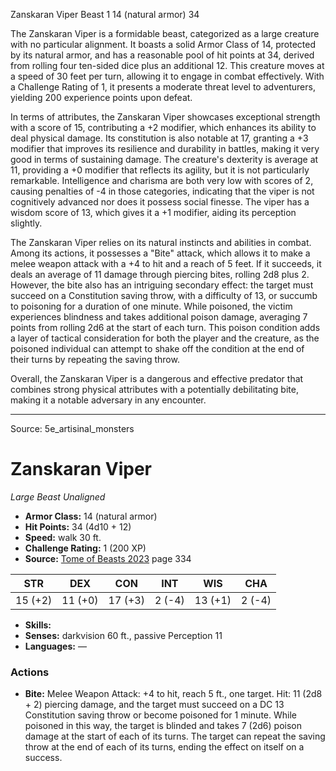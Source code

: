 <MonsterName/>Zanskaran Viper</MonsterName>
<CreatureType/>Beast</CreatureType>
<CR/>1</CR>
<AC/>14 (natural armor)</AC>
<HP/>34</HP>
<summary>The Zanskaran Viper is a formidable beast, categorized as a large creature with no particular alignment. It boasts a solid Armor Class of 14, protected by its natural armor, and has a reasonable pool of hit points at 34, derived from rolling four ten-sided dice plus an additional 12. This creature moves at a speed of 30 feet per turn, allowing it to engage in combat effectively. With a Challenge Rating of 1, it presents a moderate threat level to adventurers, yielding 200 experience points upon defeat.</summary>

<detail>

In terms of attributes, the Zanskaran Viper showcases exceptional strength with a score of 15, contributing a +2 modifier, which enhances its ability to deal physical damage. Its constitution is also notable at 17, granting a +3 modifier that improves its resilience and durability in battles, making it very good in terms of sustaining damage. The creature's dexterity is average at 11, providing a +0 modifier that reflects its agility, but it is not particularly remarkable. Intelligence and charisma are both very low with scores of 2, causing penalties of -4 in those categories, indicating that the viper is not cognitively advanced nor does it possess social finesse. The viper has a wisdom score of 13, which gives it a +1 modifier, aiding its perception slightly.

The Zanskaran Viper relies on its natural instincts and abilities in combat. Among its actions, it possesses a "Bite" attack, which allows it to make a melee weapon attack with a +4 to hit and a reach of 5 feet. If it succeeds, it deals an average of 11 damage through piercing bites, rolling 2d8 plus 2. However, the bite also has an intriguing secondary effect: the target must succeed on a Constitution saving throw, with a difficulty of 13, or succumb to poisoning for a duration of one minute. While poisoned, the victim experiences blindness and takes additional poison damage, averaging 7 points from rolling 2d6 at the start of each turn. This poison condition adds a layer of tactical consideration for both the player and the creature, as the poisoned individual can attempt to shake off the condition at the end of their turns by repeating the saving throw.

Overall, the Zanskaran Viper is a dangerous and effective predator that combines strong physical attributes with a potentially debilitating bite, making it a notable adversary in any encounter.</detail>



---

Source: 5e_artisinal_monsters

# Zanskaran Viper

*Large* *Beast* *Unaligned*

- **Armor Class:** 14 (natural armor)
- **Hit Points:** 34 (4d10 + 12)
- **Speed:** walk 30 ft.
- **Challenge Rating:** 1 (200 XP)
- **Source:** [Tome of Beasts 2023](https://koboldpress.com/kpstore/product/tome-of-beasts-1-2023-edition/) page 334

| STR | DEX | CON | INT | WIS | CHA |
| --- | --- | --- | --- | --- | --- |
| 15 (+2) | 11 (+0) | 17 (+3) | 2 (-4) | 13 (+1) | 2 (-4) |

- **Skills:** 
- **Senses:** darkvision 60 ft., passive Perception 11
- **Languages:** —

### Actions

- **Bite:** Melee Weapon Attack: +4 to hit, reach 5 ft., one target. Hit: 11 (2d8 + 2) piercing damage, and the target must succeed on a DC 13 Constitution saving throw or become poisoned for 1 minute. While poisoned in this way, the target is blinded and takes 7 (2d6) poison damage at the start of each of its turns. The target can repeat the saving throw at the end of each of its turns, ending the effect on itself on a success.


